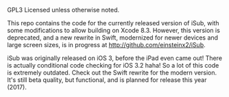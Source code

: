 GPL3 Licensed unless otherwise noted. 

This repo contains the code for the currently released version of iSub, with some modifications to allow building on Xcode 8.3. However, this version is deprecated, and a new rewrite in Swift, modernized for newer devices and large screen sizes, is in progress at http://github.com/einsteinx2/iSub. 

iSub was originally released on iOS 3, before the iPad even came out! There is actually conditional code checking for iOS 3.2 haha! So a lot of this code is extremely outdated. Check out the Swift rewrite for the modern version. It's still beta quality, but functional, and is planned for release this year (2017).
